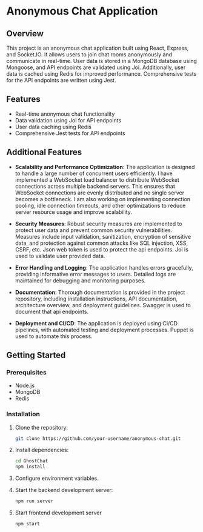 # Anonymous Chat Application

## Overview

This project is an anonymous chat application built using React, Express, and Socket.IO. It allows users to join chat rooms anonymously and communicate in real-time. User data is stored in a MongoDB database using Mongoose, and API endpoints are validated using Joi. Additionally, user data is cached using Redis for improved performance. Comprehensive tests for the API endpoints are written using Jest.

## Features

- Real-time anonymous chat functionality
- Data validation using Joi for API endpoints
- User data caching using Redis
- Comprehensive Jest tests for API endpoints

## Additional Features

- **Scalability and Performance Optimization**: The application is designed to handle a large number of concurrent users efficiently. I have implemented a WebSocket load balancer to distribute WebSocket connections across multiple backend servers. This ensures that WebSocket connections are evenly distributed and no single server becomes a bottleneck. I am also working on implementing connection pooling, idle connection timeouts, and other optimizations to reduce server resource usage and improve scalability.
  
- **Security Measures**: Robust security measures are implemented to protect user data and prevent common security vulnerabilities. Measures include input validation, sanitization, encryption of sensitive data, and protection against common attacks like SQL injection, XSS, CSRF, etc. Json web token is used to protect the api endpoints. Joi is used to validate user provided data.

- **Error Handling and Logging**: The application handles errors gracefully, providing informative error messages to users. Detailed logs are maintained for debugging and monitoring purposes.

- **Documentation**: Thorough documentation is provided in the project repository, including installation instructions, API documentation, architecture overview, and deployment guidelines. Swagger is used to document that api endpoints.

- **Deployment and CI/CD**: The application is deployed using CI/CD pipelines, with automated testing and deployment processes. Puppet is used to automate this process.

## Getting Started

### Prerequisites

- Node.js
- MongoDB
- Redis

### Installation

1. Clone the repository:

   ```bash
   git clone https://github.com/your-username/anonymous-chat.git
   ```

2. Install dependencies:

   ```bash
   cd GhostChat
   npm install
   ```

2. Configure environment variables.

4. Start the backend development server:

   ```bash
   npm run server
   ```

5. Start frontend development server

   ```bash
   npm start
   ```